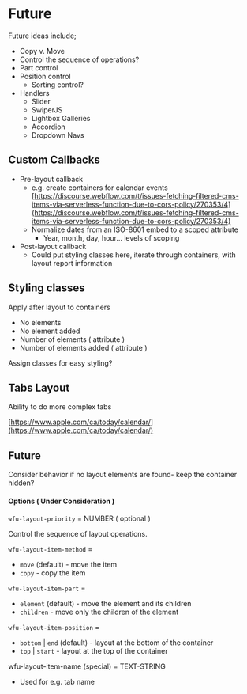 # Future

Future ideas include;&#x20;

* Copy v. Move &#x20;
* Control the sequence of operations?&#x20;
* Part control
* Position control
  * Sorting control?&#x20;
* Handlers
  * Slider&#x20;
  * SwiperJS
  * Lightbox Galleries
  * Accordion
  * Dropdown Navs

## Custom Callbacks

* Pre-layout callback
  * e.g. create containers for calendar events\
    [https://discourse.webflow.com/t/issues-fetching-filtered-cms-items-via-serverless-function-due-to-cors-policy/270353/4](https://discourse.webflow.com/t/issues-fetching-filtered-cms-items-via-serverless-function-due-to-cors-policy/270353/4)
  * Normalize dates from an ISO-8601 embed to a scoped attribute
    * Year, month, day, hour... levels of scoping&#x20;
* Post-layout callback
  * Could put styling classes here, iterate through containers, with layout report information&#x20;

## Styling classes

Apply after layout to containers

* No elements&#x20;
* No element added
* Number of elements ( attribute )
* Number of elements added ( attribute )

Assign classes for easy styling?

## Tabs Layout

Ability to do more complex tabs

[https://www.apple.com/ca/today/calendar/](https://www.apple.com/ca/today/calendar/)

## Future

Consider behavior if no layout elements are found- keep the container hidden?&#x20;







#### Options ( Under Consideration )&#x20;

`wfu-layout-priority` = NUMBER ( optional )

Control the sequence of layout operations.&#x20;

`wfu-layout-item-method` =&#x20;

* `move` (default) - move the item
* `copy` - copy the item

`wfu-layout-item-part` =&#x20;

* `element` (default) - move the element and its children
* `children` - move only the children of the element

`wfu-layout-item-position` =&#x20;

* `bottom` | `end` (default) - layout at the bottom of the container
* `top` | `start` - layout at the top of the container &#x20;

wfu-layout-item-name (special) = TEXT-STRING&#x20;

* Used for e.g. tab name







